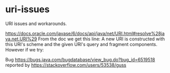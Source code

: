 # uri-issues
URI issues and workarounds. 

https://docs.oracle.com/javase/6/docs/api/java/net/URI.html#resolve%28java.net.URI%29 From the doc we get this line:
A new URI is constructed with this URI's scheme and the given URI's query and fragment components. However if we try:



Bug https://bugs.java.com/bugdatabase/view_bug.do?bug_id=6519518 reported by https://stackoverflow.com/users/53538/guss
